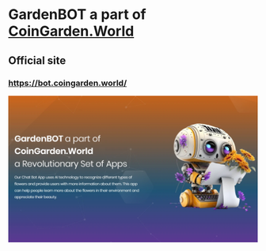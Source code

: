 # GardenBOT a part of [CoinGarden.World](https://coingarden.world/) 

## Official site
### https://bot.coingarden.world/

![infrastructure](https://github.com/s2kdesign-com/CoinGardenWorld/blob/main/src/garden-bot/CoinGardenBotCore.Web/wwwroot/bot_social_logo_1237x730.webp?raw=true)


